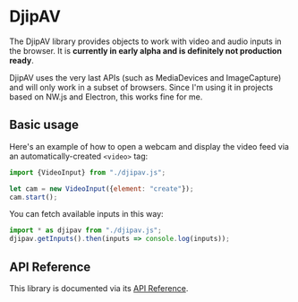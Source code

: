 # DjipAV

The DjipAV library provides objects to work with video and audio inputs in the browser. It is 
**currently in early alpha and is definitely not production ready**.  

DjipAV uses the very last APIs (such as MediaDevices and ImageCapture) and will only work in a 
subset of browsers. Since I'm using it in projects based on NW.js and Electron, this works fine for
me.

## Basic usage

Here's an example of how to open a webcam and display the video feed via an automatically-created 
`<video>` tag:

```javascript
import {VideoInput} from "./djipav.js";

let cam = new VideoInput({element: "create"});
cam.start();
```
You can fetch available inputs in this way: 

```javascript
import * as djipav from "./djipav.js";
djipav.getInputs().then(inputs => console.log(inputs));
```

## API Reference

This library is documented via its [API Reference](https://djipco.github.io/djipav/).